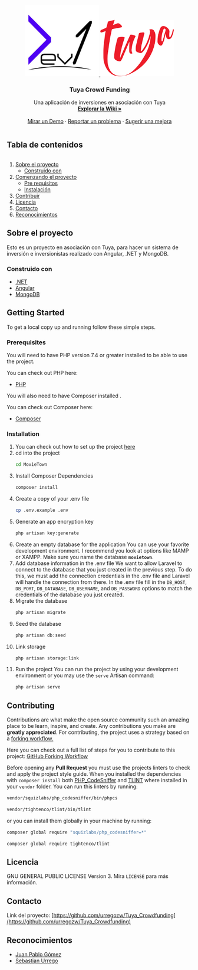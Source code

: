 <!-- PROJECT LOGO -->
<br />
<p align="center">
  <a href="https://github.com/urregozw/Tuya_Crowdfunding">
    <img src="entrega1_sprint0/Logos/dev1.PNG" alt="Logo" width="200" height="auto">
  </a>
  <a href="https://github.com/urregozw/Tuya_Crowdfunding">
    <img src="entrega1_sprint0/Logos/tuya.PNG" alt="Logo" width="200" height="auto">
  </a>

  <h3 align="center">Tuya Crowd Funding</h3>

  <p align="center">
    Una aplicación de inversiones en asociación con Tuya
    <br />
    <a href="https://github.com/urregozw/Tuya_Crowdfunding/wiki"><strong>Explorar la Wiki »</strong></a>
    <br />
    <br />
    <a href="https://github.com/urregozw/Tuya_Crowdfunding/">Mirar un Demo</a>
    ·
    <a href="https://github.com/urregozw/Tuya_Crowdfunding/issues">Reportar un problema</a>
    ·
    <a href="https://github.com/urregozw/Tuya_Crowdfunding/issues">Sugerir una mejora</a>
  </p>
</p>

<!-- TABLE OF CONTENTS -->
<summary><h2 style="display: inline-block">Tabla de contenidos</h2></summary>
  <ol>
    <li>
      <a href="#Sobre-el-proyecto">Sobre el proyecto</a>
      <ul>
        <li><a href="#Construido-con">Construido con</a></li>
      </ul>
    </li>
    <li>
      <a href="#getting-started">Comenzando el proyecto</a>
      <ul>
        <li><a href="#prerequisites">Pre requisitos</a></li>
        <li><a href="#installation">Instalación</a></li>
      </ul>
    </li>
    <li><a href="#contributing">Contribuir</a></li>
    <li><a href="#license">Licencia</a></li>
    <li><a href="#contact">Contacto</a></li>
    <li><a href="#acknowledgements">Reconocimientos</a></li>
  </ol>

<!-- ABOUT THE PROJECT -->

## Sobre el proyecto

Esto es un proyecto en asociación con Tuya, para hacer un sistema de inversión e inversionistas realizado con Angular, .NET y MongoDB.

### Construido con

-   [.NET](https://github.com/dotnet)
-   [Angular](https://github.com/angular)
-   [MongoDB](https://github.com/mongodb/mongo)

<!-- GETTING STARTED -->

## Getting Started

To get a local copy up and running follow these simple steps.

### Prerequisites

You will need to have PHP version 7.4 or greater installed to be able to use the project.

You can check out PHP here:

-   [PHP](https://www.php.net/downloads)

You will also need to have Composer installed .

You can check out Composer here:

-   [Composer](https://getcomposer.org/download/)

### Installation

1. You can check out how to set up the project <a href="#contributing">here</a>
2. cd into the project
    ```sh
    cd MovieTown
    ```
3. Install Composer Dependencies
    ```sh
    composer install
    ```
4. Create a copy of your .env file
    ```sh
    cp .env.example .env
    ```
5. Generate an app encryption key
    ```sh
    php artisan key:generate
    ```
6. Create an empty database for the application
   You can use your favorite development environment. I recommend you look at options like MAMP or XAMPP.
   Make sure you name the database **`movietown`**.
7. Add database information in the .env file
   We want to allow Laravel to connect to the database that you just created in the previous step. To do this, we must add the connection credentials in the .env file and Laravel will handle the connection from there.
   In the .env file fill in the `DB_HOST`, `DB_PORT`, `DB_DATABASE`, `DB_USERNAME`, and `DB_PASSWORD` options to match the credentials of the database you just created.
8. Migrate the database
    ```sh
    php artisan migrate
    ```
9. Seed the database
    ```sh
    php artisan db:seed
    ```
10. Link storage
    ```sh
    php artisan storage:link
    ```
11. Run the project
    You can run the project by using your development environment or you may use the `serve` Artisan command:
    ```sh
    php artisan serve
    ```

<!-- CONTRIBUTING -->

## Contributing

Contributions are what make the open source community such an amazing place to be learn, inspire, and create. Any contributions you make are **greatly appreciated**.
For contributing, the project uses a strategy based on a [forking workflow.](https://www.atlassian.com/git/tutorials/comparing-workflows/forking-workflow)

Here you can check out a full list of steps for you to contribute to this project: [GitHub Forking Workflow](https://gist.github.com/Chaser324/ce0505fbed06b947d962)

Before opening any **Pull Request** you must use the projects linters to check and apply the project style guide.
When you installed the dependencies with `composer install` both [PHP_CodeSniffer](https://github.com/squizlabs/PHP_CodeSniffer) and [TLINT](https://github.com/tighten/tlint) where installed in your `vendor` folder. You can run this linters by running:

```sh
vendor/squizlabs/php_codesniffer/bin/phpcs
```

```sh
vendor/tightenco/tlint/bin/tlint
```

or you can install them globally in your machine by running:

```sh
composer global require "squizlabs/php_codesniffer=*"
```

```sh
composer global require tightenco/tlint
```

<!-- LICENSE -->

## Licencia

GNU GENERAL PUBLIC LICENSE Version 3. Mira `LICENSE` para más información.

<!-- CONTACT -->

## Contacto

Link del proyecto: [https://github.com/urregozw/Tuya_Crowdfunding](https://github.com/urregozw/Tuya_Crowdfunding)

<!-- ACKNOWLEDGEMENTS -->

## Reconocimientos

-   [ Juan Pablo Gómez ](https://github.com/jpgomezt)
-   [ Sebastian Urrego ](https://github.com/urregozw)
